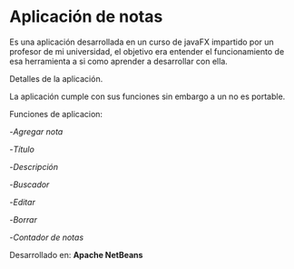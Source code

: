 # Aplicación de notas

Es una aplicación desarrollada en un curso de javaFX impartido por un profesor de mi universidad, el objetivo era entender el funcionamiento de esa herramienta a si como aprender a desarrollar con ella.

Detalles de la aplicación.

La aplicación cumple con sus funciones sin embargo a un no es portable.

Funciones de aplicacion:

-_Agregar nota_
  
  -_Título_ 
  
  -_Descripción_  

-_Buscador_

-_Editar_

-_Borrar_

-_Contador de notas_ 

Desarrollado en: __Apache NetBeans__

